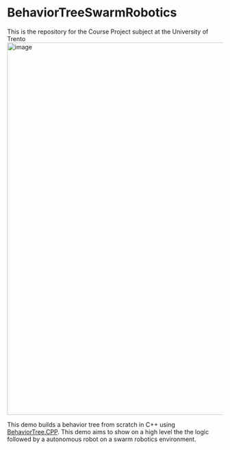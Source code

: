 # BehaviorTreeSwarmRobotics
This is the repository for the Course Project subject at the University of Trento
<img width="870" alt="image" src="https://user-images.githubusercontent.com/83652632/211357098-e5393509-9604-4452-a7d6-3db49da89bcd.png">


This demo builds a behavior tree from scratch in C++ using [BehaviorTree.CPP](https://www.behaviortree.dev/). This demo aims to show on a high level the the logic followed by a autonomous robot on a swarm robotics environment.
